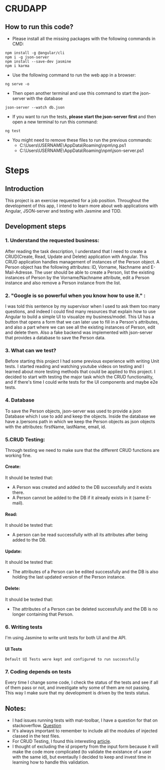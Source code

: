 # CRUDAPP
## How to run this code?
- Please install all the missing packages with the following commands in CMD:
```console
npm install -g @angular/cli
npm i -g json-server  
npm install --save-dev jasmine
npm i karma
``` 
- Use the following command to run the web app in a browser:
```console
ng serve -o
``` 
- Then open another terminal and use this command to start the json-server with the database
```console
json-server --watch db.json
```
- If you want to run the tests, **please start the json-server first** and then open a new terminal to run this command:
```console
ng test
```
- You might need to remove these files to run the previous commands:
  - C:\Users\USERNAME\AppData\Roaming\npm\ng.ps1
  - C:\Users\USERNAME\AppData\Roaming\npm\json-server.ps1
# Steps
## Introduction
This project is an exercise requested for a job position. Throughout the development of this app, I intend to learn more about web applications with Angular, JSON-server and testing with Jasmine and TDD.

## Development steps
### 1. Understand the requested business:
After reading the task description, I understand that I need to create a CRUD(Create, Read, Update and Delete) application with Angular. This CRUD application handles management of instances of the Person object. A Person object has the following attributes: ID, Vorname, Nachname and E-Mail-Adresse. The user should be able to create a Person, list the existing instances of Person by the Vorname/Nachname attribute, edit a Person instance and also remove a Person instance from the list.

### 2. "Google is so powerful when you know how to use it." :
I was told this sentence by my supervisor when I used to ask them too many questions, and indeed I could find many resources that explain how to use Angular to build a simple UI to visualize my business/model. This UI has a button that opens a form that we can later use to fill in a Person's attributes, and also a part where we can see all the existing instances of Person, edit and delete them. Also a fake backend was implemented with json-server that provides a database to save the Person data.

### 3. What can we test?
Before starting this project I had some previous experience with writing Unit tests. I started reading and watching youtube videos on testing and I learned about more testing methods that could be applied to this project. I decided to start with testing the major task which the CRUD functionality, and if there's time I could write tests for the UI components and maybe e2e tests. 

### 4. Database
To save the Person objects, json-server was used to provide a json Database which I use to add and keep the objects. Inside the database we have a /persons path in which we keep the Person objects as json objects with the attributes: firstName, lastName, email, id. 

### 5.CRUD Testing:
Through testing we need to make sure that the different CRUD functions are working fine.
#### Create: 
It should be tested that:
- A Person was created and added to the DB successfully and it exists there.
- A Person cannot be added to the DB if it already exists in it (same E-mail).
#### Read:
It should be tested that:
- A person can be read successfully with all its attributes after being added to the DB.

#### Update:
It should be tested that:
- The attributes of a Person can be edited successfully and the DB is also holding the last updated version of the Person instance.

#### Delete:
It should be tested that:
- The attributes of a Person can be deleted successfully and the DB is no longer containing that Person.



### 6. Writing tests
I'm using Jasmine to write unit tests for both UI and the API. 
#### UI Tests
    Default UI Tests were kept and configured to run successfully

### 7. Coding depends on tests
Every time I change some code, I check the status of the tests and see if all of them pass or not, and investigate why some of them are not passing. This way I make sure that my development is driven by the tests status.




## Notes:
- I had issues running tests with mat-toolbar, I have a question for that on stackoverflow. [Question](https://stackoverflow.com/questions/77669494/testing-angular-with-template-containing-mat-toolbar/77669511#77669511)
- It's always important to remember to include all the modules of injected classed in the test files.
- For CRUD Testing, I found this interesting [article](https://jenijoe.medium.com/unit-testing-angular-crud-service-with-jasmine-7e40e7c8aa74).
- I thought of excluding the id property from the input form because it will make the code more complicated (to validate the existance of a user with the same id), but eventaully I decided to keep and invest time in learning how to handle this validation.
